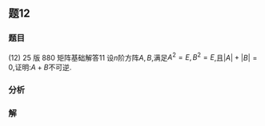 ## 题12
### 题目
(12) 25 版 880 矩阵基础解答$11$
设$n$阶方阵$A,B$,满足${A}^{2} = E,{B}^{2} = E$,且$| A|  + | B|  = 0$,证明:$A + B$不可逆.
### 分析

### 解